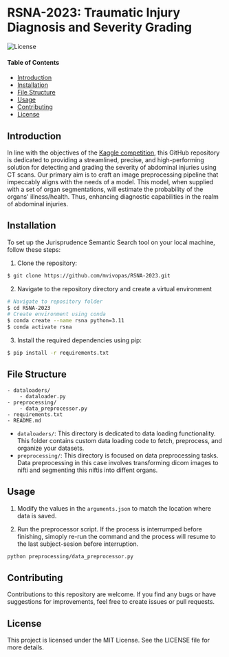 # RSNA-2023: Traumatic Injury Diagnosis and Severity Grading

![License](https://img.shields.io/badge/license-MIT-blue.svg)

#### Table of Contents

- [Introduction](#introduction)
- [Installation](#installation)
- [File Structure](#file-structure)
- [Usage](#usage)
- [Contributing](#contributing)
- [License](#license)

## Introduction

In line with the objectives of the [Kaggle competition][kaggle-url], this GitHub repository is dedicated to providing a streamlined, precise, and high-performing solution for detecting and grading the severity of abdominal injuries using CT scans. Our primary aim is to craft an image preprocessing pipeline that impeccably aligns with the needs of a model. This model, when supplied with a set of organ segmentations, will estimate the probability of the organs' illness/health. Thus, enhancing diagnostic capabilities in the realm of abdominal injuries.


## Installation

To set up the Jurisprudence Semantic Search tool on your local machine, follow these steps:

1. Clone the repository:

````bash
$ git clone https://github.com/mvivopas/RSNA-2023.git
````

2. Navigate to the repository directory and create a virtual environment

````bash
# Navigate to repository folder
$ cd RSNA-2023
# Create environment using conda
$ conda create --name rsna python=3.11
$ conda activate rsna
````

3. Install the required dependencies using pip:

````bash
$ pip install -r requirements.txt
````


## File Structure

````
- dataloaders/
    - dataloader.py
- preprocessing/
    - data_preprocessor.py
- requirements.txt
- README.md
````

- `dataloaders/`: This directory is dedicated to data loading functionality. This folder contains custom data loading code to fetch, preprocess, and organize your datasets.
- `preprocessing/`: This directory is focused on data preprocessing tasks. Data preprocessing in this case involves transforming dicom images to nifti and segmenting this niftis into diffent organs.


## Usage

1. Modify the values in the `arguments.json` to match the location where data is saved.

2. Run the preprocessor script. If the process is interrumped before finishing, simoply re-run the command and the process will resume to the last subject-sesion before interruption.

````bash
python preprocessing/data_preprocessor.py
````

## Contributing

Contributions to this repository are welcome. If you find any bugs or have suggestions for improvements, feel free to create issues or pull requests.

## License

This project is licensed under the MIT License. See the LICENSE file for more details.




[kaggle-url]: https://www.kaggle.com/competitions/rsna-2023-abdominal-trauma-detection
